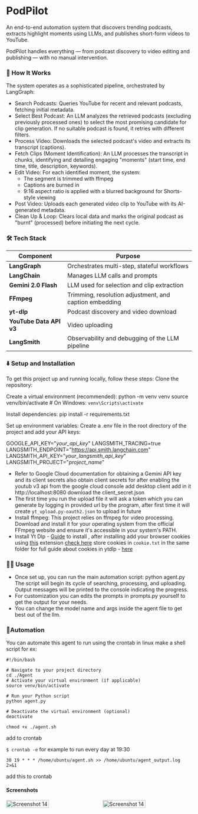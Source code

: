 # PodPilot 

An end-to-end automation system that discovers trending podcasts, extracts highlight moments using LLMs, and publishes short-form videos to YouTube.

PodPilot handles everything — from podcast discovery to video editing and publishing — with no manual intervention.

### 🚀 How It Works
The system operates as a sophisticated pipeline, orchestrated by LangGraph:

- Search Podcasts: Queries YouTube for recent and relevant podcasts, fetching initial metadata.
- Select Best Podcast: An LLM analyzes the retrieved podcasts (excluding previously processed ones) to select the most promising candidate for clip generation. If no suitable podcast is found, it retries with different filters.
- Process Video: Downloads the selected podcast's video and extracts its transcript (captions).
- Fetch Clips (Moment Identification): An LLM processes the transcript in chunks, identifying and detailing engaging "moments" (start time, end time, title, description, keywords).
- Edit Video: For each identified moment, the system: 
  - The segment is trimmed with ffmpeg
   - Captions are burned in
   - 9:16 aspect ratio is applied with a blurred background for Shorts-style viewing
- Post Video: Uploads each generated video clip to YouTube with its AI-generated metadata.
- Clean Up & Loop: Clears local data and marks the original podcast as "burnt" (processed) before initiating the next cycle.


### 🛠️ Tech Stack

| Component               | Purpose                                                |
| ----------------------- | ------------------------------------------------------ |
| **LangGraph**           | Orchestrates multi-step, stateful workflows            |
| **LangChain**           | Manages LLM calls and prompts                          |
| **Gemini 2.0 Flash**    | LLM used for selection and clip extraction             |
| **FFmpeg**              | Trimming, resolution adjustment, and caption embedding |
| **yt-dlp**              | Podcast discovery and video download                   |
| **YouTube Data API v3** | Video uploading                                        |
| **LangSmith**           | Observability and debugging of the LLM pipeline        |


### ⬇️ Setup and Installation
To get this project up and running locally, follow these steps:
Clone the repository:

Create a virtual environment (recommended):
python -m venv venv
source venv/bin/activate # On Windows: `venv\Scripts\activate`

Install dependencies:
pip install -r requirements.txt

Set up environment variables:
Create a .env file in the root directory of the project and add your API keys:

GOOGLE_API_KEY="*your_api_key*"
LANGSMITH_TRACING=true
LANGSMITH_ENDPOINT="https://api.smith.langchain.com"
LANGSMITH_API_KEY="*your_langsmith_api_key*"
LANGSMITH_PROJECT="*project_name*"

- Refer to Google Cloud documentation for obtaining a Gemini API key and its client secrets also obtain client secrets for after enabling the youtub v3 api from the google cloud console add desktop client add in it  http://localhost:8080 download the client_secret.json
- The first time you run the upload file it will ask a token which you can generate  by logging in provided url by the program, after first time it will create `yt_upload.py-oauth2.json` to upload in future
- Install ffmpeg: This project relies on ffmpeg for video processing. Download and install it for your operating system from the official FFmpeg website and ensure it's accessible in your system's PATH.
- Install Yt Dlp - [Guide](https://github.com/yt-dlp/yt-dlp/wiki/Installation) to install , after installing add your browser cookies using [this](https://chromewebstore.google.com/detail/get-cookiestxt-locally/cclelndahbckbenkjhflpdbgdldlbecc) extension [check here](https://github.com/user-attachments/assets/9ae91a86-d44e-402e-81ae-47cb5e54c1de)  store cookies in `cookie.txt` in the same folder for full guide about cookies in ytdlp - [here](https://github.com/yt-dlp/yt-dlp/wiki/Extractors)
### 🏃‍♀️ Usage
- Once set up, you can run the main automation script:
python agent.py
The script will begin its cycle of searching, processing, and uploading. Output messages will be printed to the console indicating the progress.
- For customization you can edits the prompts in prompts.py yourself to get the output for your needs.
- You can change the model name and args inside the agent file to get best out of the llm.


### 🤖Automation
You can automate this agent to run using the crontab in linux
make a shell script for ex:
```
#!/bin/bash

# Navigate to your project directory
cd ./Agent
# Activate your virtual environment (if applicable)
source venv/bin/activate

# Run your Python script
python agent.py

# Deactivate the virtual environment (optional)
deactivate
```

`chmod +x ./agent.sh`

add to crontab 

`$ crontab -e`
for example to run every day at 19:30

`30 19 * * * /home/ubuntu/agent.sh >> /home/ubuntu/agent_output.log 2>&1`

add this to crontab



#### Screenshots 

<div style="display: flex; justify-content: space-between;">
  <img src="https://github.com/user-attachments/assets/c7b84ae8-721e-473c-8274-6767e251de92" alt="Screenshot 14" style="width: 48%;">
  <img src="https://github.com/user-attachments/assets/52ca5ade-ec9c-4b0f-b8b5-905e6b6ce440"alt="Screenshot 14" style="width: 48%;">
</div>


